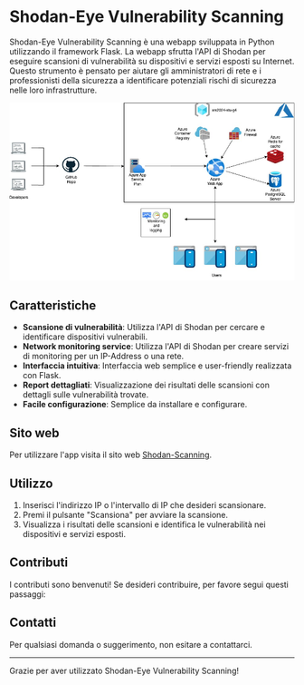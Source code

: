 # Shodan-Eye Vulnerability Scanning


Shodan-Eye Vulnerability Scanning è una webapp sviluppata in Python utilizzando il framework Flask. La webapp sfrutta l'API di Shodan per eseguire scansioni di vulnerabilità su dispositivi e servizi esposti su Internet. Questo strumento è pensato per aiutare gli amministratori di rete e i professionisti della sicurezza a identificare potenziali rischi di sicurezza nelle loro infrastrutture.

![Shodan-Eye](images/architecture.jpg)

## Caratteristiche

- **Scansione di vulnerabilità**: Utilizza l'API di Shodan per cercare e identificare dispositivi vulnerabili.
- **Network monitoring service**: Utilizza l'API di Shodan per creare servizi di monitoring per un IP-Address o una rete.
- **Interfaccia intuitiva**: Interfaccia web semplice e user-friendly realizzata con Flask.
- **Report dettagliati**: Visualizzazione dei risultati delle scansioni con dettagli sulle vulnerabilità trovate.
- **Facile configurazione**: Semplice da installare e configurare.

## Sito web

Per utilizzare l'app visita il sito web [Shodan-Scanning](https://shodanscanning.azurewebsites.net/).


## Utilizzo

1. Inserisci l'indirizzo IP o l'intervallo di IP che desideri scansionare.
2. Premi il pulsante "Scansiona" per avviare la scansione.
3. Visualizza i risultati delle scansioni e identifica le vulnerabilità nei dispositivi e servizi esposti.

## Contributi

I contributi sono benvenuti! Se desideri contribuire, per favore segui questi passaggi:

## Contatti

Per qualsiasi domanda o suggerimento, non esitare a contattarci.

---

Grazie per aver utilizzato Shodan-Eye Vulnerability Scanning!
